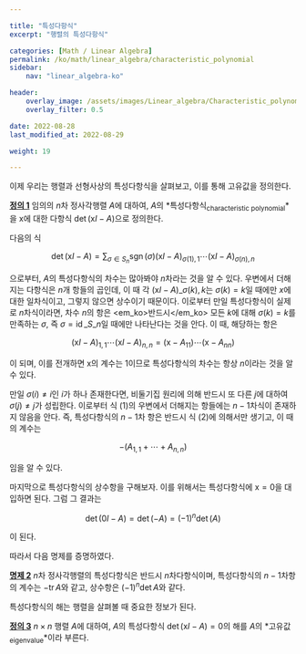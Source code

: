 ```yaml
---

title: "특성다항식"
excerpt: "행렬의 특성다항식"

categories: [Math / Linear Algebra]
permalink: /ko/math/linear_algebra/characteristic_polynomial
sidebar: 
    nav: "linear_algebra-ko"

header:
    overlay_image: /assets/images/Linear_algebra/Characteristic_polynomial.png
    overlay_filter: 0.5

date: 2022-08-28
last_modified_at: 2022-08-29

weight: 19

---
```


이제 우리는 행렬과 선형사상의 특성다항식을 살펴보고, 이를 통해 고유값을 정의한다. 

<div class="definition" markdown="1">

<ins id="df1">**정의 1**</ins> 임의의 $n$차 정사각행렬 $A$에 대하여, $A$의 *특성다항식<sub>characteristic polynomial</sub>*을 $\mathrm{x}$에 대한 다항식 $\det(\mathrm{x}I-A)$으로 정의한다.

</div>

다음의 식

$$\det(\mathrm{x}I-A)=\sum_{\sigma\in S_n}\operatorname{sgn}(\sigma)(\mathrm{x}I-A)_{\sigma(1),1}\cdots(\mathrm{x}I-A)_{\sigma(n),n}\tag{1}$$

으로부터, $A$의 특성다항식의 차수는 많아봐야 $n$차라는 것을 알 수 있다. 우변에서 더해지는 다항식은 $n$개 항들의 곱인데, 이 때 각 $(\mathrm{x}I-A)\_{\sigma(k),k}$는 $\sigma(k)=k$일 때에만 $x$에 대한 일차식이고, 그렇지 않으면 상수이기 때문이다. 이로부터 만일 특성다항식이 실제로 $n$차식이라면, 차수 $n$의 항은 <em_ko>반드시</em_ko> 모든 $k$에 대해 $\sigma(k)=k$를 만족하는 $\sigma$, 즉 $\sigma=\operatorname{id}\_{S\_n}$일 때에만 나타난다는 것을 안다. 이 때, 해당하는 항은

$$(\mathrm{x}I-A)_{1,1}\cdots(\mathrm{x}I-A)_{n,n}=(\mathrm{x}-A_{11})\cdots(\mathrm{x}-A_{nn})\tag{2}$$

이 되며, 이를 전개하면 $\mathrm{x}$의 계수는 $1$이므로 특성다항식의 차수는 항상 $n$이라는 것을 알 수 있다. 

만일 $\sigma(i)\neq i$인 $i$가 하나 존재한다면, 비둘기집 원리에 의해 반드시 또 다른 $j$에 대하여 $\sigma(j)\neq j$가 성립한다. 이로부터 식 (1)의 우변에서 더해지는 항들에는 $n-1$차식이 존재하지 않음을 안다. 즉, 특성다항식의 $n-1$차 항은 반드시 식 (2)에 의해서만 생기고, 이 때의 계수는 

$$-(A_{1,1}+\cdots+A_{n,n})$$

임을 알 수 있다.

마지막으로 특성다항식의 상수항을 구해보자. 이를 위해서는 특성다항식에 $\mathrm{x}=0$을 대입하면 된다. 그럼 그 결과는

$$\det(0I-A)=\det(-A)=(-1)^n\det(A)$$

이 된다. 

따라서 다음 명제를 증명하였다.

<div class="proposition" markdown="1">

<ins id="pp2">**명제 2**</ins> $n$차 정사각행렬의 특성다항식은 반드시 $n$차다항식이며, 특성다항식의 $n-1$차항의 계수는 $-\operatorname{tr}A$와 같고, 상수항은 $(-1)^n\det A$와 같다.

</div>

특성다항식의 해는 행렬을 살펴볼 때 중요한 정보가 된다.

<div class="definition" markdown="1">

<ins id="df3">**정의 3**</ins> $n\times n$ 행렬 $A$에 대하여, $A$의 특성다항식 $\det(\mathrm{x}I-A)=0$의 해를 $A$의 *고유값<sub>eigenvalue</sub>*이라 부른다.

</div>

